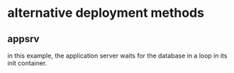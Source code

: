 # alternative deployment methods

## appsrv

in this example, the application server waits for the database in a loop in its init container.
